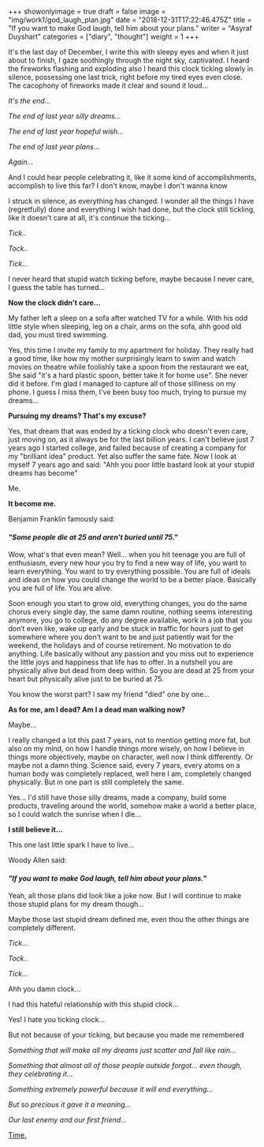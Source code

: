 +++
showonlyimage = true
draft = false
image = "img/work1/god_laugh_plan.jpg"
date = "2018-12-31T17:22:46.475Z"
title = "If you want to make God laugh, tell him about your plans."
writer = "Asyraf Duyshart"
categories = ["diary", "thought"]
weight = 1
+++

It's the last day of December, I write this with sleepy eyes and when it just about to finish, I gaze soothingly through the night sky, captivated. I heard the fireworks flashing and exploding also  I heard this clock ticking slowly in silence, possessing one last trick, right before my tired eyes even close. The cacophony of fireworks made it clear and sound it loud...

*It's the end...*

*The end of last year silly dreams...*

*The end of last year hopeful wish...*

*The end of last year plans...*

*Again...*

And I could hear people celebrating it, like it some kind of accomplishments, accomplish to live this far? I don't know, maybe I don't wanna know

I struck in silence, as everything has changed. I wonder all the things I have (regretfully) done and everything I wish had done, but the clock still tickling, like it doesn't care at all, it's continue the ticking...

*Tick..*

*Tock..*

*Tick...*

I never heard that stupid watch ticking before, maybe because I never care, I guess the table has turned...

**Now the clock didn't care...**

My father left a sleep on a sofa after watched TV for a while. With his odd little style when sleeping, leg on a chair, arms on the sofa, ahh good old dad, you must tired swimming. 

Yes, this time I invite my family to my apartment for holiday. They really had a good time, like how my mother surprisingly learn to swim and watch movies on theatre while foolishly take a spoon from the restaurant we eat, She said "it's a hard plastic spoon, better take it for home use". She never did it before. I'm glad I managed to capture all of those silliness on my phone.  I guess I miss them, I've been busy too much, trying to pursue my dreams...

**Pursuing my dreams? That's my excuse?**

Yes, that dream that was ended by a ticking clock who doesn't even care, just moving on, as it always be for the last billion years. I can't believe just 7 years ago I started college, and failed because of creating a company for my "brilliant idea" product. Yet also suffer the same fate. Now I look at myself 7 years ago and said: "Ahh you poor little bastard look at your stupid dreams has become"

Me.

**It become me.** 

Benjamin Franklin famously said: 

#### *"Some people die at 25 and aren't buried until 75."*

Wow, what's that even mean? Well... when you hit teenage you are full of enthusiasm, every new hour you try to find a new way of life, you want to learn everything. You want to try everything possible. You are full of ideals and ideas on how you could change the world to be a better place. Basically you are full of life. You are alive.

Soon  enough you start to grow old, everything changes, you do the same chorus every single day, the same damn routine, nothing seems interesting  anymore, you go to college, do any degree available, work in a job that  you don’t even like, wake up early and be stuck in traffic for hours  just to get somewhere where you don’t want to be and just patiently wait for the weekend, the holidays and of course retirement. No motivation  to do anything. Life basically without any passion and you miss out to experience the little joys and happiness that life has to offer. In a nutshell you are physically alive but dead from deep within. So you are  dead at 25 from your heart but physically alive just to be buried at 75.

You know the worst part? I saw my friend "died" one by one...

**As for me, am I dead? Am I a dead man walking now?**

Maybe...

I really changed a lot this past 7 years, not to mention getting more fat, but also on my mind, on how I handle things more wisely, on how I believe in things more objectively, maybe on character, well now I think differently. Or maybe not a damn thing. Science said, every 7 years, every atoms on a human body was completely replaced, well here I am, completely changed physically. But in one part is still completely the same.

Yes... I'd still have those silly dreams, made a company, build some products, traveling around the world, somehow make a world a better place, so I could watch the sunrise when I die...

**I still believe it...**

This one last little spark I have to live...

Woody Allen said:

#### *"If you want to make God laugh, tell him about your plans."* 

Yeah, all those plans did look like a joke now. But I will continue to make those stupid plans for my dream though...

Maybe those last stupid dream defined me, even thou the other things are completely different.

*Tick...*

*Tock..*

*Tick...*

Ahh you damn clock...

I had this hateful relationship with this stupid clock...

Yes! I hate you ticking clock...

But not because of your ticking, but because you made me remembered

*Something that will make all my dreams just scatter and fall like rain...*

*Something that almost all of those people outside forgot... even though, they celebrating it...* 

*Something extremely powerful because it will end everything...*

*But so precious it gave it a meaning...*

*Our last enemy and our first friend...*

<u>Time.</u>